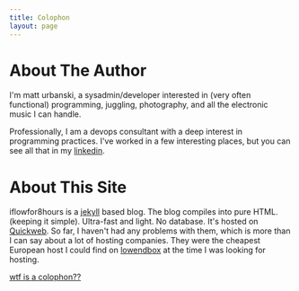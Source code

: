 ```yaml
---
title: Colophon
layout: page
---
```


# About The Author

I'm matt urbanski, a sysadmin/developer interested in (very often functional) programming, juggling, photography, and all the electronic music I can handle. 

Professionally, I am a devops consultant with a deep interest in programming practices. I've worked in a few interesting places, but you can see all that in my [linkedin][3].

# About This Site

iflowfor8hours is a [jekyll][4] based blog.
The blog compiles into pure HTML. (keeping it simple). Ultra-fast and light. No database. It's hosted on 
[Quickweb][2]. So far, I haven't had any problems with them, which is more than I can say about a lot of hosting companies. They were the cheapest European host I could find on [lowendbox][5] at the time I was looking for hosting.

[wtf is a colophon??][1]

[1]:http://en.wikipedia.org/wiki/Colophon
[2]:http://www.quickweb.co.nz
[3]:http://www.linkedin.com/pub/matthew-urbanski/5/449/332
[4]:http://github.com/mojombo/jekyll
[5]:http://www.lowendbox.com
